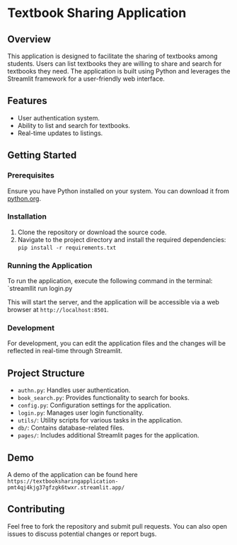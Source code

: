 # Textbook Sharing Application

## Overview
This application is designed to facilitate the sharing of textbooks among students. Users can list textbooks they are willing to share and search for textbooks they need. The application is built using Python and leverages the Streamlit framework for a user-friendly web interface.

## Features
- User authentication system.
- Ability to list and search for textbooks.
- Real-time updates to listings.

## Getting Started

### Prerequisites
Ensure you have Python installed on your system. You can download it from [python.org](https://www.python.org/downloads/).

### Installation
1. Clone the repository or download the source code.
2. Navigate to the project directory and install the required dependencies:
`pip install -r requirements.txt`


### Running the Application
To run the application, execute the following command in the terminal:
`streamllit run login.py

This will start the server, and the application will be accessible via a web browser at `http://localhost:8501`.

### Development
For development, you can edit the application files and the changes will be reflected in real-time through Streamlit.

## Project Structure
- `authn.py`: Handles user authentication.
- `book_search.py`: Provides functionality to search for books.
- `config.py`: Configuration settings for the application.
- `login.py`: Manages user login functionality.
- `utils/`: Utility scripts for various tasks in the application.
- `db/`: Contains database-related files.
- `pages/`: Includes additional Streamlit pages for the application.

## Demo
A demo of the application can be found here `https://textbooksharingapplication-pmt4qj4kjg37gfzgk6twxr.streamlit.app/`

## Contributing
Feel free to fork the repository and submit pull requests. You can also open issues to discuss potential changes or report bugs.

